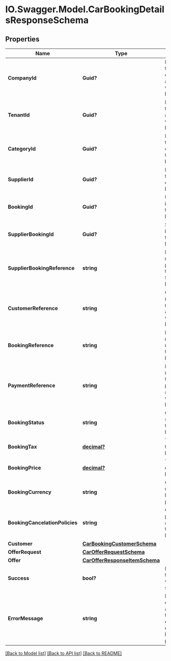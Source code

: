 # IO.Swagger.Model.CarBookingDetailsResponseSchema
## Properties

Name | Type | Description | Notes
------------ | ------------- | ------------- | -------------
**CompanyId** | **Guid?** | Identifier for the company associated with the booking. | [optional] 
**TenantId** | **Guid?** | Identifier for the tenant associated with the booking. | [optional] 
**CategoryId** | **Guid?** | Identifier for the category of the booking. | [optional] 
**SupplierId** | **Guid?** | Identifier for the supplier of the booking. | [optional] 
**BookingId** | **Guid?** | Unique identifier for the booking. | [optional] 
**SupplierBookingId** | **Guid?** | Supplier’s identifier for the booking. | [optional] 
**SupplierBookingReference** | **string** | Reference number provided by the supplier for the booking. | [optional] 
**CustomerReference** | **string** | Customer reference number associated with the booking. | [optional] 
**BookingReference** | **string** | Internal reference number for the booking. | [optional] 
**PaymentReference** | **string** | Reference number for the payment associated with the booking. | [optional] 
**BookingStatus** | **string** | Current status of the booking. | [optional] 
**BookingTax** | [**decimal?**](BigDecimal.md) | Tax applied to the booking. | [optional] 
**BookingPrice** | [**decimal?**](BigDecimal.md) | Total price of the booking. | [optional] 
**BookingCurrency** | **string** | Currency used for the booking pricing. | [optional] 
**BookingCancelationPolicies** | **string** | Cancellation policies applicable to the booking. | [optional] 
**Customer** | [**CarBookingCustomerSchema**](CarBookingCustomerSchema.md) |  | [optional] 
**OfferRequest** | [**CarOfferRequestSchema**](CarOfferRequestSchema.md) |  | [optional] 
**Offer** | [**CarOfferResponseItemSchema**](CarOfferResponseItemSchema.md) |  | [optional] 
**Success** | **bool?** | Indicates if the booking was successful. | [optional] 
**ErrorMessage** | **string** | Provides details on any error that occurred during the booking process. | [optional] 

[[Back to Model list]](../README.md#documentation-for-models) [[Back to API list]](../README.md#documentation-for-api-endpoints) [[Back to README]](../README.md)


